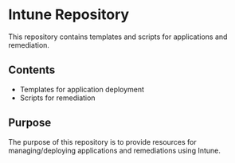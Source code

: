 # Intune Repository

This repository contains templates and scripts for applications and remediation.

## Contents
- Templates for application deployment
- Scripts for remediation

## Purpose
The purpose of this repository is to provide resources for managing/deploying applications and remediations using Intune.
